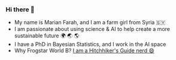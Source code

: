### Hi there 👋

- My name is Marian Farah, and I am a farm girl from Syria 🇸🇾
- I am passionate about using science & AI to help create a more sustainable future 🌍 🌏 🌎
- I have a PhD in Bayesian Statistics, and I work in the AI space
- Why Frogstar World B? [I am a Hitchhiker's Guide nerd 😄](https://hitchhikers.fandom.com/wiki/Frogstar_World_B)

<!--
**frogstar-world-b/frogstar-world-b** is a ✨ _special_ ✨ repository because its `README.md` (this file) appears on your GitHub profile.

Here are some ideas to get you started:

- 🔭 I’m currently working on ...
- 🌱 I’m currently learning ...
- 👯 I’m looking to collaborate on ...
- 🤔 I’m looking for help with ...
- 💬 Ask me about ...
- 📫 How to reach me: ...
- 😄 Pronouns: ...
- ⚡ Fun fact: ...
-->
